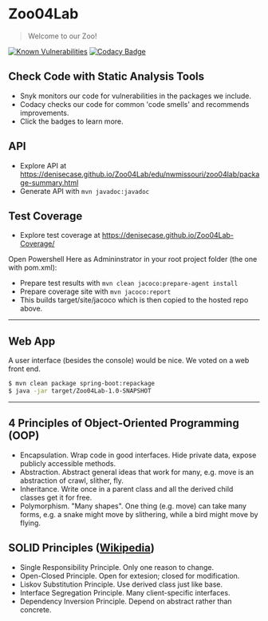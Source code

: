 # Zoo04Lab

> Welcome to our Zoo! 

[![Known Vulnerabilities](https://snyk.io/test/github/denisecase/Zoo04Lab/badge.svg)](https://snyk.io/test/github/denisecase/Zoo04Lab)
[![Codacy Badge](https://app.codacy.com/project/badge/Grade/62545caa0c744a12a7f3995641b73766)](https://www.codacy.com/gh/denisecase/Zoo04Lab/dashboard?utm_source=github.com&amp;utm_medium=referral&amp;utm_content=denisecase/Zoo04Lab&amp;utm_campaign=Badge_Grade)

## Check Code with Static Analysis Tools

- Snyk monitors our code for vulnerabilities in the packages we include.
- Codacy checks our code for common 'code smells' and recommends improvements.
- Click the badges to learn more. 

## API

- Explore API at <https://denisecase.github.io/Zoo04Lab/edu/nwmissouri/zoo04lab/package-summary.html>
- Generate API with `mvn javadoc:javadoc`

## Test Coverage

- Explore test coverage at https://denisecase.github.io/Zoo04Lab-Coverage/

Open Powershell Here as Admininstrator in your root project folder (the one with pom.xml):
- Prepare test results with `mvn clean jacoco:prepare-agent install`
- Prepare coverage site with `mvn jacoco:report` 
- This builds target/site/jacoco which is then copied to the hosted repo above.

-----

## Web App

A user interface (besides the console) would be nice. 
We voted on a web front end.

```Bash
$ mvn clean package spring-boot:repackage
$ java -jar target/Zoo04Lab-1.0-SNAPSHOT
```

-----

## 4 Principles of Object-Oriented Programming (OOP)

- Encapsulation. Wrap code in good interfaces. Hide private data, expose publicly accessible methods.
- Abstraction. Abstract general ideas that work for many, e.g. move is an abstraction of crawl, slither, fly.
- Inheritance. Write once in a parent class and all the derived child classes get it for free.
- Polymorphism. "Many shapes". One thing (e.g. move) can take many forms, e.g. a snake might move by slithering, while a bird might move by flying. 

## SOLID Principles ([Wikipedia](https://en.wikipedia.org/wiki/SOLID))

- Single Responsibility Principle. Only one reason to change.
- Open-Closed Principle. Open for extesion; closed for modification.
- Liskov Substitution Principle. Use derived class just like base.
- Interface Segregation Principle. Many client-specific interfaces.
- Dependency Inversion Principle. Depend on abstract rather than concrete.
